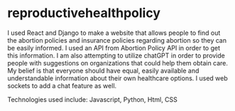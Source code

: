 # reproductivehealthpolicy

I used React and Django to make a website that allows people to find out the abortion policies and insurance policies regarding abortion so they can
be easily informed. I used an API from Abortion Policy API in order to get this information. 
I am also attempting to utilize chatGPT in order to provide people with suggestions on organizations that could help them obtain care.
My belief is that everyone should have equal, easily available and understandable information about their own healthcare options. I used web sockets to add a chat feature as well.

Technologies used include:
Javascript, Python, Html, CSS
